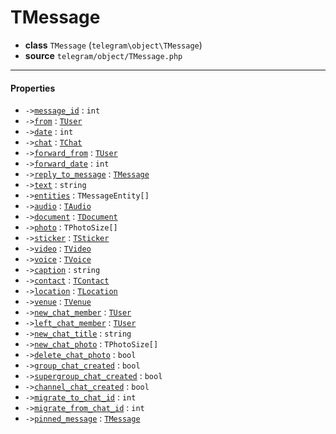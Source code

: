 # TMessage

- **class** `TMessage` (`telegram\object\TMessage`)
- **source** `telegram/object/TMessage.php`

---

#### Properties

- `->`[`message_id`](#prop-message_id) : `int`
- `->`[`from`](#prop-from) : [`TUser`](classes/telegram/object/TUser.md)
- `->`[`date`](#prop-date) : `int`
- `->`[`chat`](#prop-chat) : [`TChat`](classes/telegram/object/TChat.md)
- `->`[`forward_from`](#prop-forward_from) : [`TUser`](classes/telegram/object/TUser.md)
- `->`[`forward_date`](#prop-forward_date) : `int`
- `->`[`reply_to_message`](#prop-reply_to_message) : [`TMessage`](classes/telegram/object/TMessage.md)
- `->`[`text`](#prop-text) : `string`
- `->`[`entities`](#prop-entities) : `TMessageEntity[]`
- `->`[`audio`](#prop-audio) : [`TAudio`](classes/telegram/object/TAudio.md)
- `->`[`document`](#prop-document) : [`TDocument`](classes/telegram/object/TDocument.md)
- `->`[`photo`](#prop-photo) : `TPhotoSize[]`
- `->`[`sticker`](#prop-sticker) : [`TSticker`](classes/telegram/object/TSticker.md)
- `->`[`video`](#prop-video) : [`TVideo`](classes/telegram/object/TVideo.md)
- `->`[`voice`](#prop-voice) : [`TVoice`](classes/telegram/object/TVoice.md)
- `->`[`caption`](#prop-caption) : `string`
- `->`[`contact`](#prop-contact) : [`TContact`](classes/telegram/object/TContact.md)
- `->`[`location`](#prop-location) : [`TLocation`](classes/telegram/object/TLocation.md)
- `->`[`venue`](#prop-venue) : [`TVenue`](classes/telegram/object/TVenue.md)
- `->`[`new_chat_member`](#prop-new_chat_member) : [`TUser`](classes/telegram/object/TUser.md)
- `->`[`left_chat_member`](#prop-left_chat_member) : [`TUser`](classes/telegram/object/TUser.md)
- `->`[`new_chat_title`](#prop-new_chat_title) : `string`
- `->`[`new_chat_photo`](#prop-new_chat_photo) : `TPhotoSize[]`
- `->`[`delete_chat_photo`](#prop-delete_chat_photo) : `bool`
- `->`[`group_chat_created`](#prop-group_chat_created) : `bool`
- `->`[`supergroup_chat_created`](#prop-supergroup_chat_created) : `bool`
- `->`[`channel_chat_created`](#prop-channel_chat_created) : `bool`
- `->`[`migrate_to_chat_id`](#prop-migrate_to_chat_id) : `int`
- `->`[`migrate_from_chat_id`](#prop-migrate_from_chat_id) : `int`
- `->`[`pinned_message`](#prop-pinned_message) : [`TMessage`](classes/telegram/object/TMessage.md)